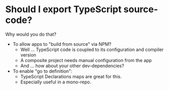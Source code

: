 # Should I export TypeScript source-code?

Why would you do that?

<v-clicks depth="2">

- To allow apps to "build from source" via NPM?
  - Well ... TypeScript code is coupled to its configuration and compiler version
  - A composite project needs manual configuration from the app
  - And ... how about your other dev-dependencies?
- To enable "go to definition":
  - TypeScript Declarations maps are great for this.
  - Especially useful in a mono-repo.

</v-clicks>

<!--
Technically, you could ship a composite project and accurate peer dependency on the compiler.
But this is not how it's done.
-->
